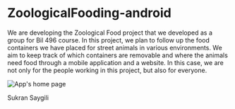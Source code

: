 # ZoologicalFooding-android
We are developing the Zoological Food project that we developed as a group for Bil 496 course. In this project, we plan to follow up the food containers we have placed for street animals in various environments. We aim to keep track of which containers are removable and where the animals need food through a mobile application and a website. In this case, we are not only for the people working in this project, but also for everyone.

![App's home page]()

Sukran Saygili
